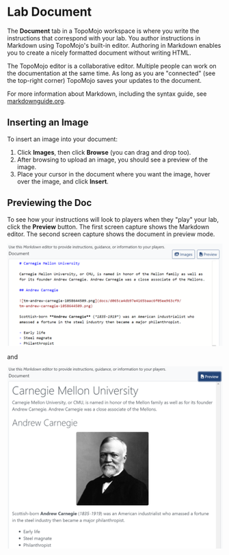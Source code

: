 # Lab Document

The **Document** tab in a TopoMojo workspace is where you write the instructions that correspond with your lab. You author instructions in Markdown using TopoMojo's built-in editor. Authoring in Markdown enables you to create a nicely formatted document without writing HTML.

The TopoMojo editor is a collaborative editor. Multiple people can work on the documentation at the same time. As long as you are "connected" (see the top-right corner) TopoMojo saves your updates to the document.

For more information about Markdown, including the syntax guide, see [markdownguide.org](https://www.markdownguide.org/).

## Inserting an Image

To insert an image into your document:

1. Click **Images**, then click **Browse** (you can drag and drop too).
2. After browsing to upload an image, you should see a preview of the image.
3. Place your cursor in the document where you want the image, hover over the image, and click **Insert**.

## Previewing the Doc

To see how your instructions will look to players when they "play" your lab, click the **Preview** button. The first screen capture shows the Markdown editor. The second screen capture shows the document in preview mode.

![markdown-editor](img/markdown-editor.png)

and

![markdown-preview](img/markdown-preview.png)
